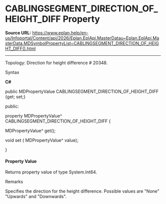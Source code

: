 # CABLINGSEGMENT_DIRECTION_OF_HEIGHT_DIFF Property

**Source URL:** https://www.eplan.help/en-us/Infoportal/Content/api/2026/Eplan.EplApi.MasterDatau~Eplan.EplApi.MasterData.MDSymbolPropertyList~CABLINGSEGMENT_DIRECTION_OF_HEIGHT_DIFF().html

---

Topology: Direction for height difference # 20348.

Syntax

**C#**



public MDPropertyValue CABLINGSEGMENT_DIRECTION_OF_HEIGHT_DIFF {get; set;}

public:

property MDPropertyValue^ CABLINGSEGMENT_DIRECTION_OF_HEIGHT_DIFF {

   MDPropertyValue^ get();

   void set (    MDPropertyValue^ value);

}


#### Property Value

Returns property value of type System.Int64.

Remarks

Specifies the direction for the height difference. Possible values are "None" "Upwards" and "Downwards".
